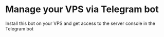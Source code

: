 # Manage your VPS via Telegram bot

Install this bot on your VPS and get access to the server console in the Telegram bot

